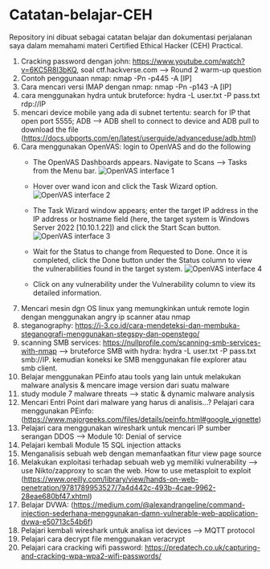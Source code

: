 # Catatan-belajar-CEH
Repository ini dibuat sebagai catatan belajar dan dokumentasi perjalanan saya dalam memahami materi Certified Ethical Hacker (CEH) Practical.

1. Cracking password dengan john: https://www.youtube.com/watch?v=6KC5R8I3bKQ, soal ctf.hackverse.com --> Round 2 warm-up question
2. Contoh penggunaan nmap: nmap -Pn -p445 -A [IP]
3. Cara mencari versi IMAP dengan nmap: nmap -Pn -p143 -A [IP]
4. cara menggunakan hydra untuk bruteforce: hydra -L user.txt -P pass.txt rdp://IP
5. mencari device mobile yang ada di subnet tertentu: search for IP that open port 5555; ADB --> ADB shell to connect to device and ADB pull to download the file (https://docs.ubports.com/en/latest/userguide/advanceduse/adb.html)
6. Cara menggunakan OpenVAS: login to OpenVAS and do the following
   -  The OpenVAS Dashboards appears. Navigate to Scans --> Tasks from the Menu bar.
      ![OpenVAS interface 1](https://github.com/user-attachments/assets/20a88f49-9d00-48e9-b0f1-0d7d6140bd19)

   -  Hover over wand icon and click the Task Wizard option.
      ![OpenVAS interface 2](https://github.com/user-attachments/assets/d88d8fbd-1a86-45cd-88c2-8ef5c7949be1)

   -  The Task Wizard window appears; enter the target IP address in the IP address or hostname field (here, the target system is Windows Server 2022 [10.10.1.22]) and click the Start Scan button.
      ![OpenVAS interface 3](https://github.com/user-attachments/assets/52060a7a-2a4f-400c-a9ac-5bfba4d78efc)

   - Wait for the Status to change from Requested to Done. Once it is completed, click the Done button under the Status column to view the vulnerabilities found in the target system.
     ![OpenVAS interface 4](https://github.com/user-attachments/assets/28cbf9e0-f4c1-4cf1-ae97-4eb3d4ec0f6c)

   - Click on any vulnerability under the Vulnerability column to view its detailed information.
 7. Mencari mesin dgn OS linux yang memungkinkan untuk remote login dengan menggunakan angry ip scanner atau nmap
 8. steganography: https://i-3.co.id/cara-mendeteksi-dan-membuka-steganografi-menggunakan-stegspy-dan-openstego/
 9. scanning SMB services: https://nullprofile.com/scanning-smb-services-with-nmap --> bruteforce SMB with hydra: hydra -L user.txt -P pass.txt smb://IP. kemudian koneksi ke SMB menggunakan file explorer atau smb client.
 10. Belajar menggunakan PEinfo atau tools yang lain untuk melakukan malware analysis & mencare image version dari suatu malware
 11. study module 7 malware threats --> static & dynamic malware analysis
 12. Mencari Entri Point dari malware yang harus di analisis...? Pelajari cara menggunakan PEinfo: (https://www.majorgeeks.com/files/details/peinfo.html#google_vignette)
 13. Pelajari cara menggunakan wireshark untuk mencari IP sumber serangan DDOS --> Module 10: Denial of service
 14. Pelajari kembali Module 15 SQL injection attacks
 15. Menganalisis sebuah web dengan memanfaatkan fitur view page source
 16. Melakukan exploitasi terhadap sebuah web yg memiliki vulnerability --> use Nikto/zapproxy to scan the web.  How to use metasploit to exploit (https://www.oreilly.com/library/view/hands-on-web-penetration/9781789953527/7a4d442c-493b-4cae-9962-28eae680bf47.xhtml)
 17. Belajar DVWA: (https://medium.com/@alexandrangeline/command-injection-sederhana-menggunakan-damn-vulnerable-web-application-dvwa-e50713c54b6f)
 18. Pelajari kembali wireshark untuk analisa iot devices --> MQTT protocol
 19. Pelajari cara decrypt file menggunakan veracrypt
 20. Pelajari cara cracking wifi password: https://predatech.co.uk/capturing-and-cracking-wpa-wpa2-wifi-passwords/
